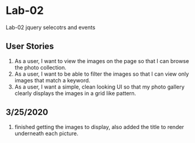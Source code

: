 # Lab-02
Lab-02 jquery selecotrs and events

## User Stories

1. As a user, I want to view the images on the page so that I can browse the photo collection.
2. As a user, I want to be able to filter the images so that I can view only images that match a keyword.
3. As a user, I want a simple, clean looking UI so that my photo gallery clearly displays the images in a grid like pattern.


## 3/25/2020 

 1. finished getting the images to display, also added the title to render underneath each picture. 